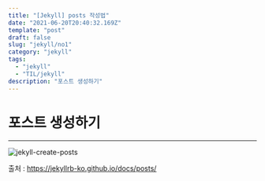 ```yaml
---
title: "[Jekyll] posts 작성법"
date: "2021-06-20T20:40:32.169Z"
template: "post"
draft: false
slug: "jekyll/no1"
category: "jekyll"
tags:
  - "jekyll"
  - "TIL/jekyll"
description: "포스트 생성하기"
---
```


# 포스트 생성하기
- - - - 


![jekyll-create-posts](/media/jekyll/no1/jekyll-create-posts.png)

출처 : https://jekyllrb-ko.github.io/docs/posts/
